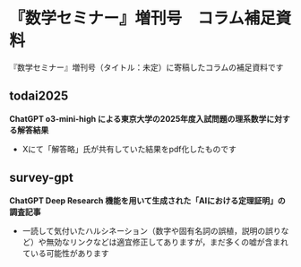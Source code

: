 # 『数学セミナー』増刊号　コラム補足資料
『数学セミナー』増刊号（タイトル：未定）に寄稿したコラムの補足資料です

## todai2025
**ChatGPT o3-mini-high による東京大学の2025年度入試問題の理系数学に対する解答結果**
- Xにて「解答略」氏が共有していた結果をpdf化したものです

## survey-gpt
**ChatGPT Deep Research 機能を用いて生成された「AIにおける定理証明」の調査記事**
- 一読して気付いたハルシネーション（数字や固有名詞の誤植，説明の誤りなど）や無効なリンクなどは適宜修正してありますが，まだ多くの嘘が含まれている可能性があります
